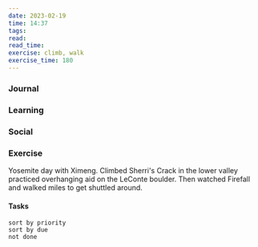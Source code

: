 ```yaml
---
date: 2023-02-19
time: 14:37
tags: 
read:
read_time:
exercise: climb, walk
exercise_time: 180
---
```


### Journal

### Learning

### Social

### Exercise

Yosemite day with Ximeng. Climbed Sherri's Crack in the lower valley practiced overhanging aid on the LeConte boulder. Then watched Firefall and walked miles to get shuttled around. 

#### Tasks












```tasks
sort by priority
sort by due
not done
```
